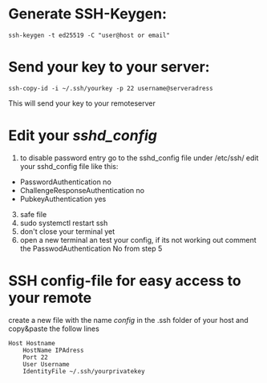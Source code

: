 
# Generate SSH-Keygen:
```
ssh-keygen -t ed25519 -C "user@host or email"
```

# Send your key to your server:
``` 
ssh-copy-id -i ~/.ssh/yourkey -p 22 username@serveradress
``` 
This will send your key to your remoteserver 

# Edit your _sshd_config_
1. to disable password entry go to the sshd_config file under /etc/ssh/ 
edit your sshd_config file like this:

- PasswordAuthentication no
- ChallengeResponseAuthentication no
- PubkeyAuthentication yes

3. safe file
4. sudo systemctl restart ssh
5. don't close your terminal yet
6. open a new terminal an test your config, if its not working out comment the PasswodAuthentication No from step 5

# SSH config-file for easy access to your remote
create a new file with the name _config_ in the .ssh folder of your host and copy&paste the follow lines 

```
Host Hostname
    HostName IPAdress
    Port 22
    User Username
    IdentityFile ~/.ssh/yourprivatekey
```    
